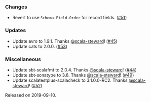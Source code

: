 ### Changes

- Revert to use `Schema.Field.Order` for record fields. ([#51][#51])

### Updates

- Update avro to 1.9.1. Thanks [@scala-steward](https://github.com/scala-steward)! ([#45][#45])
- Update cats to 2.0.0. ([#53][#53])

### Miscellaneous

- Update sbt-scalafmt to 2.0.4. Thanks [@scala-steward](https://github.com/scala-steward)! ([#44][#44])
- Update sbt-sonatype to 3.6. Thanks [@scala-steward](https://github.com/scala-steward)! ([#49][#49])
- Update scalatestplus-scalacheck to 3.1.0.0-RC2. Thanks [@scala-steward](https://github.com/scala-steward)! ([#52][#52])

[#44]: https://github.com/ovotech/vulcan/pull/44
[#45]: https://github.com/ovotech/vulcan/pull/45
[#49]: https://github.com/ovotech/vulcan/pull/49
[#51]: https://github.com/ovotech/vulcan/pull/51
[#52]: https://github.com/ovotech/vulcan/pull/52
[#53]: https://github.com/ovotech/vulcan/pull/53

Released on 2019-09-10.

